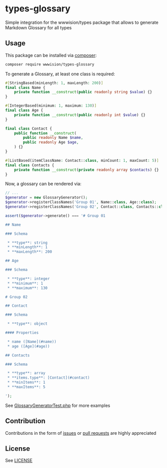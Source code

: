 # types-glossary

Simple integration for the wwwision/types package that allows to generate Markdown Glossary for all types

## Usage

This package can be installed via [composer](https://getcomposer.org):

```bash
composer require wwwision/types-glossary
```

To generate a Glossary, at least one class is required:

```php
#[StringBased(minLength: 1, maxLength: 200)]
final class Name {
    private function __construct(public readonly string $value) {}
}

#[IntegerBased(minimum: 1, maximum: 130)]
final class Age {
    private function __construct(public readonly int $value) {}
}

final class Contact {
    public function __construct(
        public readonly Name $name,
        public readonly Age $age,
    ) {}
}

#[ListBased(itemClassName: Contact::class, minCount: 1, maxCount: 5)]
final class Contacts {
    private function __construct(private readonly array $contacts) {}
}
```

Now, a glossary can be rendered via:

```php
// ...
$generator = new GlossaryGenerator();
$generator->registerClassNames('Group 01', Name::class, Age::class);
$generator->registerClassNames('Group 02', Contact::class, Contacts::class);

assert($generator->generate() === '# Group 01

## Name

### Schema

 * **type**: string
 * **minLength**: 1
 * **maxLength**: 200

## Age

### Schema

 * **type**: integer
 * **minimum**: 1
 * **maximum**: 130

# Group 02

## Contact

### Schema

 * **type**: object

#### Properties

 * name ([Name](#name))
 * age ([Age](#age))

## Contacts

### Schema

 * **type**: array
 * **items.type**: [Contact](#contact)
 * **minItems**: 1
 * **maxItems**: 5

');
```

See [GlossaryGeneratorTest.php](tests%2FPHPUnit%2FGlossaryGeneratorTest.php) for more examples

## Contribution

Contributions in the form of [issues](https://github.com/bwaidelich/types-glossary/issues) or [pull requests](https://github.com/bwaidelich/types-glossary/pulls) are highly appreciated

## License

See [LICENSE](./LICENSE)